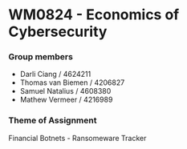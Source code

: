 # WM0824 - Economics of Cybersecurity

### Group members

- Darli Ciang / 4624211
- Thomas van Biemen / 4206827
- Samuel Natalius / 4608380
- Mathew Vermeer / 4216989

### Theme of Assignment
Financial Botnets - Ransomeware Tracker
